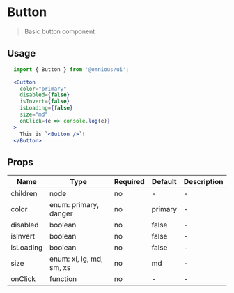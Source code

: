 # Button

> Basic button component

## Usage

```jsx
  import { Button } from '@omnious/ui';

  <Button
    color="primary"
    disabled={false}
    isInvert={false}
    isLoading={false}
    size="md"
    onClick={e => console.log(e)}
  >
    This is `<Button />`!
  </Button>
```

<!-- STORY -->

## Props

| Name      | Type                     | Required | Default | Description |
|-----------|--------------------------|----------|---------|-------------|
| children  | node                     | no       | -       | -           |
| color     | enum: primary, danger    | no       | primary | -           |
| disabled  | boolean                  | no       | false   | -           |
| isInvert  | boolean                  | no       | false   | -           |
| isLoading | boolean                  | no       | false   | -           |
| size      | enum: xl, lg, md, sm, xs | no       | md      | -           |
| onClick   | function                 | no       | -       | -           |
